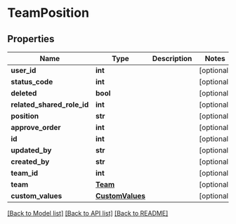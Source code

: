 # TeamPosition

## Properties
Name | Type | Description | Notes
------------ | ------------- | ------------- | -------------
**user_id** | **int** |  | [optional] 
**status_code** | **int** |  | [optional] 
**deleted** | **bool** |  | [optional] 
**related_shared_role_id** | **int** |  | [optional] 
**position** | **str** |  | [optional] 
**approve_order** | **int** |  | [optional] 
**id** | **int** |  | [optional] 
**updated_by** | **str** |  | [optional] 
**created_by** | **str** |  | [optional] 
**team_id** | **int** |  | [optional] 
**team** | [**Team**](Team.md) |  | [optional] 
**custom_values** | [**CustomValues**](CustomValues.md) |  | [optional] 

[[Back to Model list]](../README.md#documentation-for-models) [[Back to API list]](../README.md#documentation-for-api-endpoints) [[Back to README]](../README.md)

